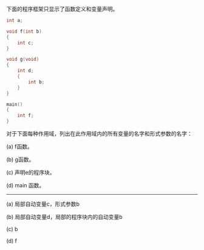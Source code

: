 下面的程序框架只显示了函数定义和变量声明。

```c
int a;

void f(int b) 
{
	int c;
}

void g(void)
{
	int d;
	{
		int b;
	}
}

main()
{
	int f;
}

```

对于下面每种作用域，列出在此作用域内的所有变量的名字和形式参数的名字：

(a) f函数。

(b) g函数。

(c) 声明e的程序块。

(d) main 函数。

---

(a) 局部自动变量c，形式参数b

(b) 局部自动变量d，局部的程序块内的自动变量b

(c) b

(d) f
